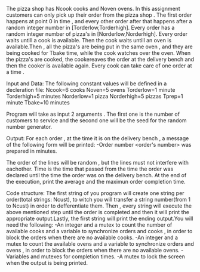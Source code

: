 The pizza shop has Ncook cooks and Noven ovens. In this assignment customers can only pick up their order from the pizza shop . The first order happens at point 0 in time , and every other order after that happens after a random integer number in [Torderlow,Torderhigh]. Every order has a random integer number of pizza's in [Norderlow,Norderhigh]. Every order waits untill a cook is available. Then  the cook waits untill an oven is available.Then , all the pizza's are being put in the same oven , and they are being cooked for Tbake time, while the cook watches over the oven. When the pizza's are cooked, the cookereaves the order at the delivery bench and then the cooker is available again.
Every cook can take care of one order at a time .

Input and Data: The following constant values will be defined in a decleration file: 
Ncook=6 cooks 
Noven=5 ovens 
Torderlow=1 minute 
Torderhigh=5 minutes 
Norderlow=1 pizza 
Norderhigh=5 pizzas 
Tprep=1 minute
Tbake=10 minutes

Program will take as input 2 arguments . The first one is the number of customers to service and the second one  will be the seed for the random number generator.


Output: For each order , at the time it is on the delivery bench , a message of the following form will be printed:
-Order number <order's number> was prepared in <X> minutes.

The order of the lines will be random , but the lines must not interfere with eachother. Time <X> is the time that passed from the time the order was declared until the time the order was on the delivery bench. 
At the end of the execution, print the average and the maximun order completion time.


Code structure: The first string of you program will create one string per order(total strings: Ncust), to witch you will transfer a string number(from 1 to Ncust) in order to defferentiate them. Then , every string will execute the above mentioned step until the order is completed and then it will print the appropriate output.Lastly, the first string will print the ending output.You will need the following:
-An integer and a mutex to count the number of available cooks and a variable to synchronize orders and cooks , in order to block the orders when there are no available cooks.
-An integer and a mutex to count the available ovens and a variable to synchronize orders and ovens , in order to block the orders when there are no available ovens.
-Variables and mutexes for completion times.
-A mutex to lock the screen when the output is being printed.

